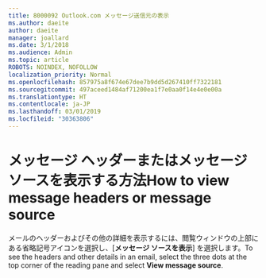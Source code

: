 ```yaml
---
title: 8000092 Outlook.com メッセージ送信元の表示
ms.author: daeite
author: daeite
manager: joallard
ms.date: 3/1/2018
ms.audience: Admin
ms.topic: article
ROBOTS: NOINDEX, NOFOLLOW
localization_priority: Normal
ms.openlocfilehash: 857975a8f674e67dee7b9dd5d267410ff7322181
ms.sourcegitcommit: 497aceed1484af71200ea1f7e0aa0f14e4e0e00a
ms.translationtype: HT
ms.contentlocale: ja-JP
ms.lasthandoff: 03/01/2019
ms.locfileid: "30363806"
---
```

# <a name="how-to-view-message-headers-or-message-source"></a><span data-ttu-id="779fa-102">メッセージ ヘッダーまたはメッセージ ソースを表示する方法</span><span class="sxs-lookup"><span data-stu-id="779fa-102">How to view message headers or message source</span></span>

<span data-ttu-id="779fa-103">メールのヘッダーおよびその他の詳細を表示するには、閲覧ウィンドウの上部にある省略記号アイコンを選択し、[**メッセージ ソースを表示**] を選択します。</span><span class="sxs-lookup"><span data-stu-id="779fa-103">To see the headers and other details in an email, select the three dots at the top corner of the reading pane and select **View message source**.</span></span>